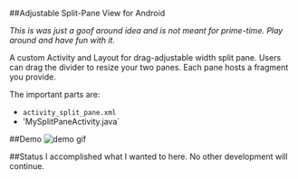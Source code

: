 ##Adjustable Split-Pane View for Android


_This is was just a goof around idea and is not meant for prime-time. Play around and have fun with it._

A custom Activity and Layout for drag-adjustable width split pane. Users can drag the divider to resize your two panes. Each pane hosts a fragment you provide.

The important parts are:
- `activity_split_pane.xml`
- 'MySplitPaneActivity.java`

##Demo
![demo gif](doc/demo.gif)


##Status
I accomplished what I wanted to here. No other development will continue.
